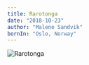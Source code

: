 ```yaml
---
title: Rarotonga
date: "2018-10-23"
author: "Malene Sandvik"
bornIn: "Oslo, Norway"
---
```




![Rarotonga]()


